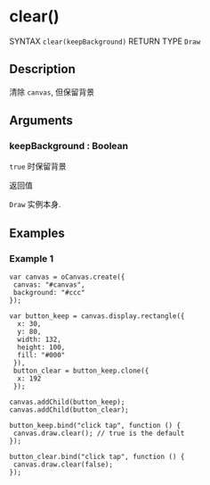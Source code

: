 # clear()

SYNTAX `clear(keepBackground)` RETURN TYPE `Draw`

## Description

清除 `canvas`, 但保留背景

## Arguments

### keepBackground : Boolean

`true` 时保留背景

返回值

`Draw` 实例本身.

## Examples

### Example 1

```
var canvas = oCanvas.create({
 canvas: "#canvas",
 background: "#ccc"
});

var button_keep = canvas.display.rectangle({
  x: 30,
  y: 80,
  width: 132,
  height: 100,
  fill: "#000"
 }),
 button_clear = button_keep.clone({
  x: 192
 });

canvas.addChild(button_keep);
canvas.addChild(button_clear);

button_keep.bind("click tap", function () {
 canvas.draw.clear(); // true is the default
});

button_clear.bind("click tap", function () {
 canvas.draw.clear(false);
});
```
